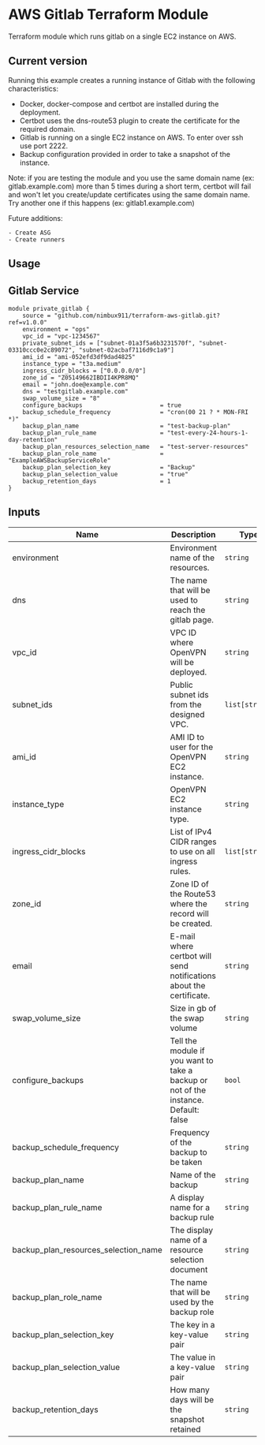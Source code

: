 # AWS Gitlab Terraform Module

Terraform module which runs gitlab on a single EC2 instance on AWS.

## Current version

Running this example creates a running instance of Gitlab with the following characteristics:
   
   - Docker, docker-compose and certbot are installed during the deployment.
   - Certbot uses the dns-route53 plugin to create the certificate for the required domain. 
   - Gitlab is running on a single EC2 instance on AWS. To enter over ssh use port 2222.
   - Backup configuration provided in order to take a snapshot of the instance.
   
   Note: if you are testing the module and you use the same domain name (ex: gitlab.example.com) more than 5 times during a short term, certbot will fail and won't let you create/update certificates using the same domain name. Try another one if this happens (ex: gitlab1.example.com)
   
Future additions:

    - Create ASG
    - Create runners
    
## Usage

## Gitlab Service

```hcl
module private_gitlab {
    source = "github.com/nimbux911/terraform-aws-gitlab.git?ref=v1.0.0"
    environment = "ops"
    vpc_id = "vpc-1234567"
    private_subnet_ids = ["subnet-01a3f5a6b3231570f", "subnet-03310ccc0e2c89072", "subnet-02acbaf7116d9c1a9"]
    ami_id = "ami-052efd3df9dad4825"
    instance_type = "t3a.medium"
    ingress_cidr_blocks = ["0.0.0.0/0"]
    zone_id = "Z05149662IBDII4KPR8MQ"
    email = "john.doe@example.com"
    dns = "testgitlab.example.com"
    swap_volume_size = "8"
    configure_backups                      = true
    backup_schedule_frequency              = "cron(00 21 ? * MON-FRI *)"
    backup_plan_name                       = "test-backup-plan"
    backup_plan_rule_name                  = "test-every-24-hours-1-day-retention"
    backup_plan_resources_selection_name   = "test-server-resources"
    backup_plan_role_name                  = "ExampleAWSBackupServiceRole"
    backup_plan_selection_key              = "Backup"
    backup_plan_selection_value            = "true"
    backup_retention_days                  = 1
}
```

## Inputs

| Name | Description | Type | Default | Required |
|------|-------------|------|---------|:--------:|
| environment | Environment name of the resources. | `string` | `""` | yes |
| dns | The name that will be used to reach the gitlab page. | `string` | `""` | yes |
| vpc\_id | VPC ID where OpenVPN will be deployed. | `string` | `""` | yes |
| subnet\_ids | Public subnet ids from the designed VPC. | `list[string]` | `[]` | yes |
| ami\_id | AMI ID to user for the OpenVPN EC2 instance. | `string` | `""` | yes |
| instance\_type | OpenVPN EC2 instance type. | `string` | `""` | yes |
| ingress_cidr_blocks | List of IPv4 CIDR ranges to use on all ingress rules. | `list[string]` | `[]` | yes |
| zone_id | Zone ID of the Route53 where the record will be created. | `string` | `""` | yes |
| email | E-mail where certbot will send notifications about the certificate. | `string` | `""` | yes |
| swap_volume_size | Size in gb of the swap volume | `string` | `""` | yes |
| configure_backups | Tell the module if you want to take a backup or not of the instance. Default: false | `bool` | `` | yes |
| backup_schedule_frequency | Frequency of the backup to be taken | `string` | `""` | yes |
| backup_plan_name | Name of the backup | `string` | `""` | yes |
| backup_plan_rule_name | A display name for a backup rule | `string` | `""` | yes |
| backup_plan_resources_selection_name | The display name of a resource selection document | `string` | `""` | yes |
| backup_plan_role_name | The name that will be used by the backup role | `string` | `""` | yes |
| backup_plan_selection_key | The key in a key-value pair | `string` | `""` | yes |
| backup_plan_selection_value | The value in a key-value pair | `string` | `""` | yes |
| backup_retention_days | How many days will be the snapshot retained | `string` | `""` | yes |